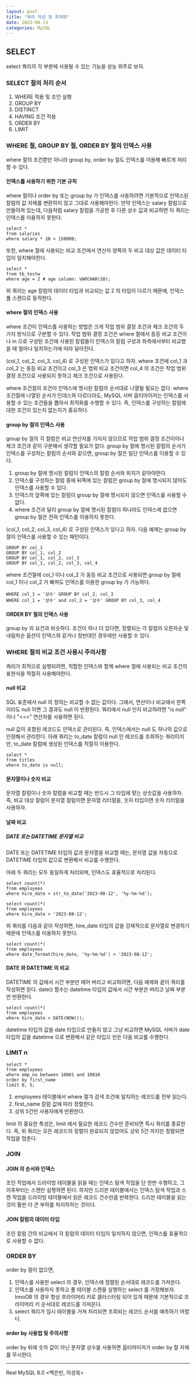 ```yaml
---
layout: post
title: "쿼리 작성 및 최적화" 
date: 2023-08-13
categories: MySQL
---
```


## SELECT

select 쿼리의 각 부분에 사용될 수 있는 기능을 성능 위주로 보자.

### SELECT 절의 처리 순서

1. WHERE 적용 및 조인 실행
2. GROUP BY
3. DISTINCT
4. HAVING 조건 적용
5. ORDER BY
6. LIMIT

### WHERE 절, GROUP BY 절, ORDER BY 절의 인덱스 사용

where 절의 조건뿐만 아니라 group by, order by 절도 인덱스를 이용해 빠르게 처리할 수 있다.

#### 인덱스를 사용하기 위한 기본 규칙

where 절이나 order by 또는 group by 가 인덱스를 사용하려면 기본적으로 인덱스된 칼럼의 값 자체를 변환하지 않고 그대로 사용해야한다.
만약 인덱스는 salary 칼럼으로 만들어져 있는데, 다음처럼 salary 칼럼을 가공한 후 다른 상수 값과 비교하면 이 쿼리는 인덱스를 이용하지 못한다.

```mysql
select *
from salaries
where salary * 10 > 150000;
```

또한, where 절에 사용되는 비교 조건에서 연산자 양쪽의 두 비교 대상 값은 데이터 타입이 일치해야한다.

```mysql
select *
from tb_testw
where age = 2 # age column: VARCHAR(10);
```

위 쿼리는 age 칼럼의 데이터 타입과 비교되는 값 2 의 타입이 다르기 때문에, 인덱스 풀 스캔으로 동작한다.

#### where 절의 인덱스 사용

where 조건이 인덱스를 사용하는 방법은 크게 작업 범위 결정 조건과 체크 조건의 두 가지 방식으로 구분할 수 있다.
작업 범위 결정 조건은 where 절에서 동등 비교 조건이나 in 으로 구성된 조건에 사용된 칼럼들이 인덱스의 칼럼 구성과 좌측에서부터 비교했을 때 얼마나 일치하는가에 따라 달라진다.

(col_1, col_2, col_3, col_4) 로 구성된 인덱스가 있다고 하자.
where 조건에 col_1 과 col_2 는 동등 비교 조건이고 col_3 은 범위 비교 조건이면 col_4 의 조건은 작업 범위 결정 조건으로 사용되지 못하고 체크 조건으로 사용된다.

where 조건절의 조건이 인덱스에 명시된 칼럼의 순서대로 나열될 필요는 없다.
where 조건절에 나열된 순서가 인데스와 다르더라도, MySQL 서버 옵티마이저는 인덱스를 사용할 수 있는 조건들을 뽑아서 최적화를 수행할 수 있다.
즉, 인덱스를 구성하는 칼럼에 대한 조건이 있는지 없는지가 중요하다.

#### group by 절의 인덱스 사용

group by 절의 각 칼럼은 비교 연산자를 가지지 않으므로 작업 범위 결정 조건이이나 체크 조건과 같이 구분해서 생각할 필요가 없다.
group by 절에 명시된 칼럼의 순서가 인덱스를 구성하는 칼럼의 순서와 같으면, group by 절은 일단 인덱스를 이용할 수 있다.

1. group by 절에 명시된 칼럼이 인덱스의 칼럼 순서와 위치가 같아야한다.
2. 인덱스를 구성하는 칼럼 중에 뒤쪽에 있는 칼럼은 group by 절에 명시되지 않아도 인덱스를 사용할 수 있다.
3. 인덱스의 앞쪽에 있는 칼럼이 group by 절에 명시되지 않으면 인덱스를 사용할 수 없다.
4. where 조건과 달리 group by 절에 명시된 칼럼이 하나라도 인덱스에 없으면 group by 절은 전혀 인덱스를 이용하지 못한다.

(col_1, col_2, col_3, col_4) 로 구성된 인덱스가 있다고 하자.
다음 예제는 group by 절이 인덱스를 사용할 수 있는 패턴이다.

```mysql
GROUP BY col_1
GROUP BY col_1, col_2
GROUP BY col_1, col_2, col_3
GROUP BY col_1, col_2, col_3, col_4
```

where 조건절에 col_1 이나 col_2 가 동등 비교 조건으로 사용되면 group by 절에 col_1 이나 col_2 가 빠져도 인덱스를 이용한 group by 가 가능하다.

```mysql
WHERE col_1 = '상수' GROUP BY col_2, col_3 
WHERE col_1 = '상수' and col_2 = '상수' GROUP BY col_3, col_4 
```

#### ORDER BY 절의 인덱스 사용

group by 의 요건과 비슷하다. 
조건이 하나 더 있다면, 정렬되는 각 칼럼의 오른차순 및 내림차순 옵션이 인덱스와 같거나 정반대인 경우에만 사용할 수 있다.

### WHERE 절의 비교 조건 사용시 주의사항

쿼리가 최적으로 실행되려면, 적합한 인덱스와 함께 where 절에 사용되는 비교 조건의 표현식을 적절히 사용해야한다.

#### null 비교

SQL 표준에서 null 의 정의는 비교할 수 없는 값이다.
그래서, 연산이나 비교에서 한쪽이라도 null 이면 그 결과도 null 이 반환된다.
쿼리에서 null 인지 비교하려면 "is null" 이나 "<=>" 연산자를 사용하면 된다.

null 값이 포함된 레코드도 인덱스로 관리된다. 
즉, 인덱스에서는 null 도 하나의 값으로 인정해서 관리한다.
아래 쿼리는 to_date 칼럼이 null 인 레코드를 조회하는 쿼리이지만, to_date 칼럼에 생성된 인덱스를 적절히 이용한다.

```mysql
select *
from titles
where to_date is null;
```

#### 문자열이나 숫자 비교

문자열 칼럼이나 숫자 칼럼을 비교할 때는 반드시 그 타입에 맞는 상숫값을 사용하자.
즉, 비교 대상 칼럼이 문자열 칼럼이면 문자열 리터럴을, 숫자 타입이면 숫자 리터럴을 사용하자.

#### 날짜 비교

##### DATE 또는 DATETIME 문자열 비교

DATE 또는 DATETIME 타입의 값과 문자열을 비교할 때는, 문자열 값을 자동으로 DATETIME 타입의 값으로 변환해서 비교를 수행한다.

아래 두 쿼리는 모두 동일하게 처리되며, 인덱스도 효율적으로 처리된다.

```mysql
select count(*)
from employees
where hire_date > str_to_date('2023-08-12', '%y-%m-%d');

select count(*)
from employees
where hire_date > '2023-08-12';
```

위 쿼리를 다음과 같이 작성하면, hire_date 타입의 값을 강제적으로 문자열로 변경하기 때문에 인덱스를 이용하지 못한다.

```mysql
select count(*)
from employees
where date_format(hire_date, '%y-%m-%d') > '2023-08-12';  
```

#### DATE 와 DATETIME 의 비교

DATETIME 의 값에서 시간 부분만 떼어 버리고 비교하려면, 다음 예제와 괕이 쿼리를 작성하면 된다.
date() 함수는 datetime 타입의 값에서 시간 부분은 버리고 날짜 부분만 반환한다.

```mysql
select count(*)
from employees
where hire_date > DATE(NOW());
```

datetime 타입의 값을 date 타입으로 만들지 않고 그냥 비교하면 MySQL 서버가 date 타입의 값을 datetime 으로 변환해서 같은 타입으 만든 다음 비교를 수행한다.

### LIMIT n

```mysql
select *
from employees
where emp_no between 10001 and 10010
order by first_name
limit 0, 5;
```

1. employees 테이블에서 where 절긔 검색 조건에 일치하는 레코드를 전부 읽는다.
2. first_name 칼럼 값에 따라 정렬한다.
3. 상위 5건만 사용자에게 반환한다.

limit 의 중요한 특성은, limit 에서 필요한 레코드 건수만 준비되면 즉시 쿼리를 종료한다.
즉, 위 쿼리는 모든 레코드의 정렬이 완료되지 않았어도 상위 5건 까지만 정렬되면 작업을 멈춘다.

### JOIN

#### JOIN 의 순서와 인덱스

조인 작업에서 드라이빙 테이블을 읽을 때는 인덱스 탐색 작업을 단 한번 수행하고, 그 이후부터는 스캔만 실행하면 된다.
하지만 드리븐 테이블에서는 인덱스 탐색 작업과 스캔 작업을 드라이빙 테이블에서 읽은 레코드 건수만큼 반복한다.
드리븐 테이블을 읽는 것이 훨씬 더 큰 부하를 차지하하는 것이다.

#### JOIN 칼럼의 데이터 타입

조인 칼럼 간의 비교에서 각 칼럼의 데이터 타입이 일치하지 않으면, 인덱스를 효율적으로 사용할 수 없다.

### ORDER BY

order by 절이 없으면,

1. 인덱스를 사용한 select 의 경우, 인덱스에 정렬된 순서대로 레코드를 가져온다.
2. 인덱스를 사용하지 못하고 풀 테이블 스캔을 실행하는 select 를 가정해보자. InnoDB 의 경우 항상 프라이머리 키로 클러스터링 되어 있개 때문에 기본적으로 프라이머리 키 순서대로 레코드를 가져온다.
3. select 쿼리가 임시 테이블을 거쳐 처리되면 조회되는 레코드 순서를 예측하기 어렵다.

#### order by 사용법 및 주의사항

order by 뒤에 숫자 값이 아닌 문자열 상수를 사용하면 옵티마이저가 order by 절 자체를 무시한다.

---

Real MySQL 8.0 <백은빈, 이성욱>
